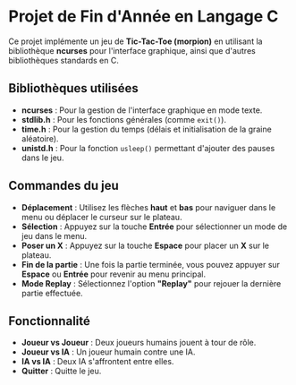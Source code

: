 # Projet de Fin d'Année en Langage C

Ce projet implémente un jeu de **Tic-Tac-Toe (morpion)** en utilisant la bibliothèque **ncurses** pour l'interface graphique, ainsi que d'autres bibliothèques standards en C.

##  Bibliothèques utilisées

- **ncurses** : Pour la gestion de l'interface graphique en mode texte.
- **stdlib.h** : Pour les fonctions générales (comme `exit()`).
- **time.h** : Pour la gestion du temps (délais et initialisation de la graine aléatoire).
- **unistd.h** : Pour la fonction `usleep()` permettant d'ajouter des pauses dans le jeu.

##  Commandes du jeu

- **Déplacement** : Utilisez les flèches **haut** et **bas** pour naviguer dans le menu ou déplacer le curseur sur le plateau.
- **Sélection** : Appuyez sur la touche **Entrée** pour sélectionner un mode de jeu dans le menu.
- **Poser un X** : Appuyez sur la touche **Espace** pour placer un **X** sur le plateau.
- **Fin de la partie** : Une fois la partie terminée, vous pouvez appuyer sur **Espace** ou **Entrée** pour revenir au menu principal.
- **Mode Replay** : Sélectionnez l'option **"Replay"** pour rejouer la dernière partie effectuée.

##  Fonctionnalité 

- **Joueur vs Joueur** : Deux joueurs humains jouent à tour de rôle.
- **Joueur vs IA** : Un joueur humain contre une IA.
- **IA vs IA** : Deux IA s'affrontent entre elles.
- **Quitter** : Quitte le jeu.
